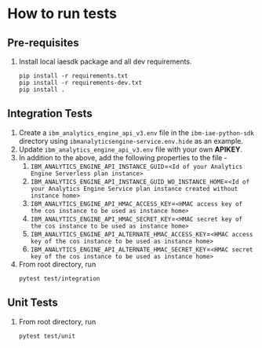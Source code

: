 # How to run tests

## Pre-requisites
1. Install local iaesdk package and all dev requirements.
    ```
    pip install -r requirements.txt
    pip install -r requirements-dev.txt
    pip install .
    ```

## Integration Tests

1. Create a `ibm_analytics_engine_api_v3.env` file in the `ibm-iae-python-sdk` directory using `ibmanalyticsengine-service.env.hide` as an example.
1. Update `ibm_analytics_engine_api_v3.env` file with your own **APIKEY**.
1. In addition to the above, add the following properties to the file - 
    1. `IBM_ANALYTICS_ENGINE_API_INSTANCE_GUID`=`<Id of your Analytics Engine Serverless plan instance>`
    1. `IBM_ANALYTICS_ENGINE_API_INSTANCE_GUID_WO_INSTANCE_HOME`=`<Id of your Analytics Engine Service plan instance created without instance home>`
    1. `IBM_ANALYTICS_ENGINE_API_HMAC_ACCESS_KEY`=`<HMAC access key of the cos instance to be used as instance home>`
    1. `IBM_ANALYTICS_ENGINE_API_HMAC_SECRET_KEY`=`<HMAC secret key of the cos instance to be used as instance home>`
    1. `IBM_ANALYTICS_ENGINE_API_ALTERNATE_HMAC_ACCESS_KEY`=`<HMAC access key of the cos instance to be used as instance home>`
    1. `IBM_ANALYTICS_ENGINE_API_ALTERNATE_HMAC_SECRET_KEY`=`<HMAC secret key of the cos instance to be used as instance home>`
1. From root directory, run
    ```
    pytest test/integration
    ```

## Unit Tests

1. From root directory, run
    ```
    pytest test/unit
    ```